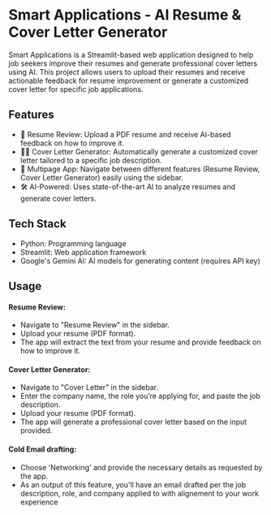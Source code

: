 # Smart Applications - AI Resume & Cover Letter Generator

Smart Applications is a Streamlit-based web application designed to help job seekers improve their resumes and generate professional cover letters using AI. This project allows users to upload their resumes and receive actionable feedback for resume improvement or generate a customized cover letter for specific job applications.

## Features

* 📄 Resume Review: Upload a PDF resume and receive AI-based feedback on how to improve it.
* ✍🏻 Cover Letter Generator: Automatically generate a customized cover letter tailored to a specific job description.
* 🔄 Multipage App: Navigate between different features (Resume Review, Cover Letter Generator) easily using the sidebar.
* 🛠 AI-Powered: Uses state-of-the-art AI to analyze resumes and generate cover letters.

## Tech Stack

* Python: Programming language
* Streamlit: Web application framework
* Google's Gemini AI: AI models for generating content (requires API key)

## Usage

#### Resume Review:

* Navigate to "Resume Review" in the sidebar.
* Upload your resume (PDF format).
* The app will extract the text from your resume and provide feedback on how to improve it.

#### Cover Letter Generator:

* Navigate to "Cover Letter" in the sidebar.
* Enter the company name, the role you’re applying for, and paste the job description.
* Upload your resume (PDF format).
* The app will generate a professional cover letter based on the input provided.

#### Cold Email drafting:

* Choose 'Networking' and provide the necessary details as requested by the app.
* As an output of this feature, you'll have an email drafted per the job description, role, and company applied to with alignement to your work experience




 
